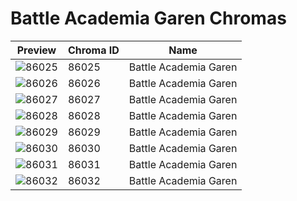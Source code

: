 # Battle Academia Garen Chromas



| Preview | Chroma ID | Name |
|---------|-----------|------|
| ![86025](https://raw.communitydragon.org/latest/plugins/rcp-be-lol-game-data/global/default/v1/champion-chroma-images/86/86025.png) | 86025 | Battle Academia Garen |
| ![86026](https://raw.communitydragon.org/latest/plugins/rcp-be-lol-game-data/global/default/v1/champion-chroma-images/86/86026.png) | 86026 | Battle Academia Garen |
| ![86027](https://raw.communitydragon.org/latest/plugins/rcp-be-lol-game-data/global/default/v1/champion-chroma-images/86/86027.png) | 86027 | Battle Academia Garen |
| ![86028](https://raw.communitydragon.org/latest/plugins/rcp-be-lol-game-data/global/default/v1/champion-chroma-images/86/86028.png) | 86028 | Battle Academia Garen |
| ![86029](https://raw.communitydragon.org/latest/plugins/rcp-be-lol-game-data/global/default/v1/champion-chroma-images/86/86029.png) | 86029 | Battle Academia Garen |
| ![86030](https://raw.communitydragon.org/latest/plugins/rcp-be-lol-game-data/global/default/v1/champion-chroma-images/86/86030.png) | 86030 | Battle Academia Garen |
| ![86031](https://raw.communitydragon.org/latest/plugins/rcp-be-lol-game-data/global/default/v1/champion-chroma-images/86/86031.png) | 86031 | Battle Academia Garen |
| ![86032](https://raw.communitydragon.org/latest/plugins/rcp-be-lol-game-data/global/default/v1/champion-chroma-images/86/86032.png) | 86032 | Battle Academia Garen |